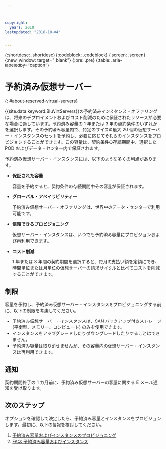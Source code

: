```yaml
---



copyright:
  years: 2018
lastupdated: "2018-10-04"


---
```


{:shortdesc: .shortdesc}
{:codeblock: .codeblock}
{:screen: .screen}
{:new_window: target="_blank"}
{:pre: .pre}
{:table: .aria-labeledby="caption"}

# 予約済み仮想サーバー
{: #about-reserved-virtual-servers}

{{site.data.keyword.BluVirtServers}}の予約済みインスタンス・オファリングは、将来のデプロイメントおよびコスト削減のために保証されたリソースが必要な場合に適しています。予約済み容量の 1 年または 3 年の契約条件のいずれかを選択します。その予約済み容量内で、特定のサイズの最大 20 個の仮想サーバー・インスタンスのセットを予約し、必要に応じてそれらのインスタンスをプロビジョンすることができます。この容量は、契約条件の存続期間中、選択した POD およびデータ・センター内で保証されます。

予約済み仮想サーバー・インスタンスには、以下のような多くの利点があります。

* **保証された容量**

    容量を予約すると、契約条件の存続期間中その容量が保証されます。 
    
* **グローバル・アベイラビリティー**
    
    予約済み仮想サーバー・オファリングは、世界中のデータ・センターで利用可能です。

* **信頼できるプロビジョニング**
   
   仮想サーバー・インスタンスは、いつでも予約済み容量にプロビジョンおよび再利用できます。

* **コスト削減**
    
    1 年または 3 年間の契約期間を選択すると、毎月の支払い額を定額にでき、時間単位または月単位の仮想サーバーの請求サイクルと比べてコストを削減することができます。

## 制限 

容量を予約し、予約済み仮想サーバー・インスタンスをプロビジョニングする前に、以下の制限を考慮してください。
  
  * 予約済み仮想サーバー・インスタンスは、SAN バックアップ付きストレージ (平衡型、メモリー、コンピュート) のみを使用できます。
  * インスタンスをアップグレードしたりダウングレードしたりすることはできません。
  * 予約済み容量は取り消せませんが、その容量内の仮想サーバー・インスタンスは再利用できます。
    
## 通知

契約期間終了の 1 カ月前に、予約済み仮想サーバーの容量に関する E メール通知を受け取ります。

## 次のステップ

オプションを確認して決定したら、予約済み容量とインスタンスをプロビジョンします。最初に、以下の情報を検討してください。

   1. [予約済み容量およびインスタンスのプロビジョニング](../vsi/vsi_provision_reserved.html)
   2. [FAQ: 予約済み容量およびインスタンス](../vsi/vsi_faqs_reserved.html)
